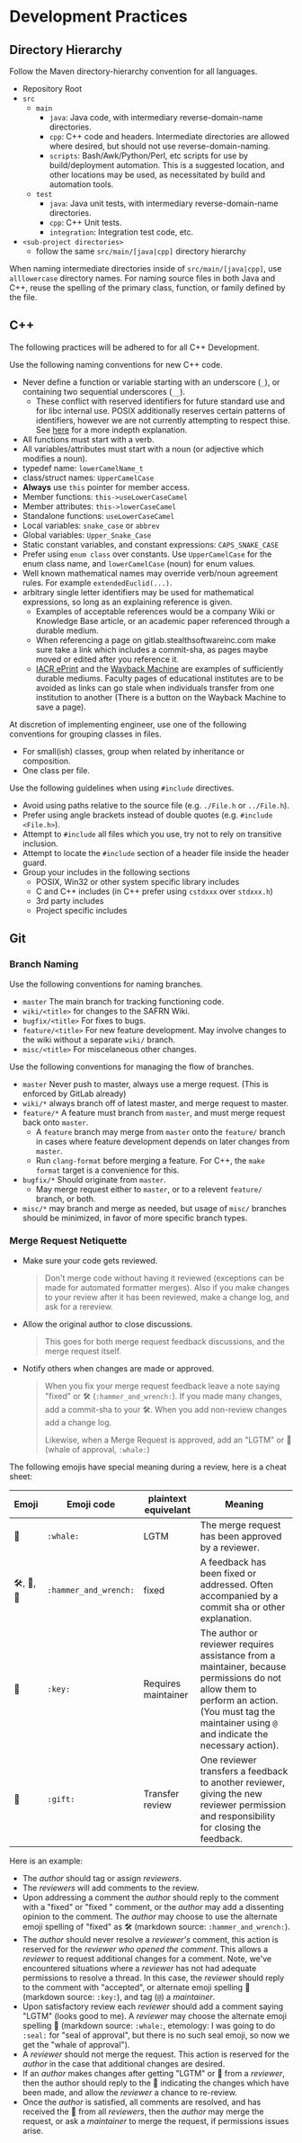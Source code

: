 # Development Practices

## Directory Hierarchy

Follow the Maven directory-hierarchy convention for all languages.

 - Repository Root
 - ``src``
   - ``main``
     - ``java``: Java code, with intermediary reverse-domain-name directories.
     - ``cpp``: C++ code and headers. Intermediate directories are allowed where desired, but should not use reverse-domain-naming.
     - ``scripts``: Bash/Awk/Python/Perl, etc scripts for use by build/deployment automation.
       This is a suggested location, and other locations may be used, as necessitated by build and automation tools.
   - ``test``
     - ``java``: Java unit tests, with intermediary reverse-domain-name directories.
     - ``cpp``: C++ Unit tests.
     - ``integration``: Integration test code, etc.
 - ``<sub-project directories>``
   - follow the same ``src/main/[java|cpp]`` directory hierarchy

When naming intermediate directories inside of ``src/main/[java|cpp]``, use ``alllowercase`` directory names.
For naming source files in both Java and C++, reuse the spelling of the primary class, function, or family defined by the file.

## C++
The following practices will be adhered to for all C++ Development.

Use the following naming conventions for new C++ code.

 - Never define a function or variable starting with an underscore (``_``), or containing two sequential underscores (``__``).
   - These conflict with reserved identifiers for future standard use and for libc internal use. POSIX additionally reserves certain patterns of identifiers, however we are not currently attempting to respect thise. See [here](https://stackoverflow.com/questions/228783/what-are-the-rules-about-using-an-underscore-in-a-c-identifier) for a more indepth explanation.
 - All functions must start with a verb.
 - All variables/attributes must start with a noun (or adjective which modifies a noun).
 - typedef name: ``lowerCamelName_t``
 - class/struct names: ``UpperCamelCase``
 - **Always** use ``this`` pointer for member access.
 - Member functions: ``this->useLowerCaseCamel``
 - Member attributes: ``this->lowerCaseCamel``
 - Standalone functions: ``useLowerCaseCamel``
 - Local variables: ``snake_case`` or ``abbrev``
 - Global variables: ``Upper_Snake_Case``
 - Static constant variables, and constant expressions: ``CAPS_SNAKE_CASE``
 - Prefer using ``enum class`` over constants. Use ``UpperCamelCase`` for the enum class name, and ``lowerCamelCase`` (noun) for enum values.
 - Well known mathematical names may override verb/noun agreement rules. For example ``extendedEuclid(...)``.
 - arbitrary single letter identifiers may be used for mathematical expressions, so long as an explaining reference is given.
   - Examples of acceptable references would be a company Wiki or Knowledge Base article, or an academic paper referenced through a durable medium.
   - When referencing a page on gitlab.stealthsoftwareinc.com make sure take a link which includes a commit-sha, as pages maybe moved or edited after you reference it.
   - [IACR ePrint](https://eprint.iacr.org/) and the [Wayback Machine](http://web.archive.org/) are examples of sufficiently durable mediums.
     Faculty pages of educational institutes are to be avoided as links can go stale when individuals transfer from one institution to another (There is a button on the Wayback Machine to save a page).

At discretion of implementing engineer, use one of the following conventions for grouping classes in files.

 - For small(ish) classes, group when related by inheritance or composition.
 - One class per file.

Use the following guidelines when using ``#include`` directives.

 - Avoid using paths relative to the source file (e.g. ``./File.h`` or ``../File.h``).
 - Prefer using angle brackets instead of double quotes (e.g. ``#include <File.h>``).
 - Attempt to ``#include`` all files which you use, try not to rely on transitive inclusion.
 - Attempt to locate the ``#include`` section of a header file inside the header guard.
 - Group your includes in the following sections
   - POSIX, Win32 or other system specific library includes
   - C and C++ includes (in C++ prefer using ``cstdxxx`` over ``stdxxx.h``)
   - 3rd party includes
   - Project specific includes

## Git

### Branch Naming
Use the following conventions for naming branches.

 - ``master`` The main branch for tracking functioning code.
 - ``wiki/<title>`` for changes to the SAFRN Wiki.
 - ``bugfix/<title>`` For fixes to bugs.
 - ``feature/<title>`` For new feature development. May involve changes to the wiki without a separate ``wiki/`` branch.
 - ``misc/<title>`` For miscelaneous other changes.

Use the following conventions for managing the flow of branches.

 - ``master`` Never push to master, always use a merge request. (This is enforced by GitLab already)
 - ``wiki/*`` always branch off of latest master, and merge request to master.
 - ``feature/*`` A feature must branch from ``master``, and must merge request back onto ``master``.
   - A ``feature`` branch may merge from ``master`` onto the ``feature/`` branch in cases where feature development depends on later changes from ``master``.
   - Run ``clang-format`` before merging  a feature. For C++, the ``make format`` target is a convenience for this.
 - ``bugfix/*`` Should originate from ``master``.
   - May merge request either to ``master``, or to a relevent ``feature/`` branch, or both.
 - ``misc/*`` may branch and merge as needed, but usage of ``misc/`` branches should be minimized, in favor of more specific branch types.

### Merge Request Netiquette

 - Make sure your code gets reviewed.
   > Don't merge code without having it reviewed (exceptions can be made for automated formatter merges).
   > Also if you make changes to your review after it has been reviewed, make a change log, and ask for a rereview.
 - Allow the original author to close discussions.
   > This goes for both merge request feedback discussions, and the merge request itself.
 - Notify others when changes are made or approved.
   > When you fix your merge request feedback leave a note saying "fixed" or :hammer_and_wrench: (``:hammer_and_wrench:``).
   > If you made many changes, add a commit-sha to your :hammer_and_wrench:.
   > When you add non-review changes add a change log.
   >
   > Likewise, when a Merge Request is approved, add an "LGTM" or :whale: (whale of approval, ``:whale:``)

The following emojis have special meaning during a review, here is a cheat sheet:

| Emoji | Emoji code | plaintext equivelant | Meaning |
| ---- | ---- | ---- | ---- |
| :whale: | ``:whale:`` | LGTM | The merge request has been approved by a reviewer. |
| :hammer_and_wrench:, :hammer:, :wrench: | ``:hammer_and_wrench:`` | fixed | A feedback has been fixed or addressed. Often accompanied by a commit sha or other explanation. |
| :key: | ``:key:`` | Requires maintainer | The author or reviewer requires assistance from a maintainer, because permissions do not allow them to perform an action. (You must tag the maintainer using ``@`` and indicate the necessary action). |
| :gift: | ``:gift:`` | Transfer review | One reviewer transfers a feedback to another reviewer, giving the new reviewer permission and responsibility for closing the feedback. |

Here is an example:

 - The _author_ should tag or assign _reviewers_.
 - The _reviewers_ will add comments to the review.
 - Upon addressing a comment the _author_ should reply to the comment with a "fixed" or "fixed <commit-sha>" comment, or the _author_ may add a dissenting opinion to the comment.
   The _author_ may choose to use the alternate emoji spelling of "fixed" as :hammer_and_wrench: (markdown source: ``:hammer_and_wrench:``).
 - The _author_ should never resolve a _reviewer's_ comment, this action is reserved for the _reviewer who opened the comment_.
   This allows a _reviewer_ to request additional changes for a comment.
   Note, we've encountered situations where a _reviewer_ has not had adequate permissions to resolve a thread.
   In this case, the _reviewer_ should reply to the comment with "accepted", or alternate emoji spelling :key: (markdown source: ``:key:``), and tag (``@``) a _maintainer_.
 - Upon satisfactory review each _reviewer_ should add a comment saying "LGTM" (looks good to me).
   A _reviewer_ may choose the alternate emoji spelling :whale: (markdown source: ``:whale:``, etemology: I was going to do ``:seal:`` for "seal of approval", but there is no such seal emoji, so now we get the "whale of approval").
 - A _reviewer_ should not merge the request. This action is reserved for the _author_ in the case that additional changes are desired.
 - If an _author_ makes changes after getting "LGTM" or :whale: from a _reviewer_, then the author should reply to the :whale: indicating the changes which have been made, and allow the _reviewer_ a chance to re-review.
 - Once the _author_ is satisfied, all comments are resolved, and has received the :whale: from all _reviewers_, then the _author_ may merge the request, or ask a _maintainer_ to merge the request, if permissions issues arise.